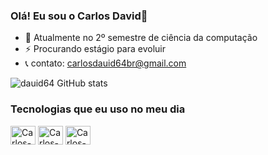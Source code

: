 ### Olá! Eu sou o Carlos David👋

- 🔭 Atualmente no 2º semestre de ciência da computação
- ⚡ Procurando estágio para evoluir
- 📞 contato: carlosdauid64br@gmail.com

![dauid64 GitHub stats](https://github-readme-stats.vercel.app/api?username=dauid64&show_icons=true&theme=radical)
### Tecnologias que eu uso no meu dia
<div>
    <img align="center" alt="Carlos-Python" height="30" width="40" src="https://cdn.jsdelivr.net/gh/devicons/devicon/icons/python/python-original.svg">
    <img align="center" alt="Carlos-C++" height="30" width="40" src="https://cdn.jsdelivr.net/gh/devicons/devicon/icons/cplusplus/cplusplus-original.svg">
    <img align="center" alt="Carlos-Unreal" height="30" width="40" src="https://cdn.jsdelivr.net/gh/devicons/devicon/icons/unrealengine/unrealengine-original-wordmark.svg">
</div>

